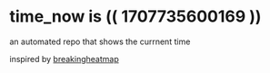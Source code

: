 # time_now is (( 1707735600169 ))

an automated repo that shows the currnent time

inspired by [breakingheatmap](https://github.com/breakingheatmap/breakingheatmap)